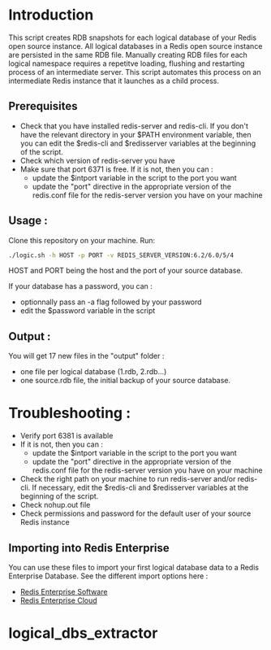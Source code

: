 
# Introduction

This script creates RDB snapshots for each logical database of your Redis open source instance. 
All logical databases in a Redis open source instance are persisted in the same RDB file. Manually creating RDB files for each logical namespace requires a repetitve loading, flushing and restarting process of an intermediate server.
This script automates this process on an intermediate Redis instance that it launches as a child process. 

## Prerequisites

- Check that you have installed redis-server and redis-cli. If you don't have the relevant directory in your $PATH environment variable, then you can edit the $redis-cli and $redisserver variables at the beginning of the script.
- Check which version of redis-server you have
- Make sure that port 6371 is free. If it is not, then you can :
  - update the $intport variable in the script to the port you want
  - update the "port" directive in the appropriate version of the redis.conf file for the redis-server version you have on your machine

## Usage :

Clone this repository on your machine.
Run:
```sh
./logic.sh -h HOST -p PORT -v REDIS_SERVER_VERSION:6.2/6.0/5/4
```

HOST and PORT being the host and the port of your source database. 

If your database has a password, you can :
- optionnally pass an -a flag followed by your password
- edit the $password variable in the script


## Output : 

You will get 17 new files in the "output" folder : 
- one file per logical database (1.rdb, 2.rdb...)
- one source.rdb file, the initial backup of your source database. 


# Troubleshooting :

- Verify port 6381 is available
- If it is not, then you can :
  - update the $intport variable in the script to the port you want
  - update the "port" directive in the appropriate version of the redis.conf file for the redis-server version you have on your machine
- Check the right path on your machine to run redis-server and/or redis-cli. If necessary, edit the $redis-cli and $redisserver variables at the beginning of the script.
- Check nohup.out file
- Check permissions and password for the default user of your source Redis instance


## Importing into Redis Enterprise

You can use these files to import your first logical database data to a Redis Enterprise Database. See the different import options here :
- [Redis Enterprise Software](https://docs.redis.com/latest/rs/databases/import-export/import-data/)
- [Redis Enterprise Cloud](https://docs.redis.com/latest/rc/databases/import-data/)


# logical_dbs_extractor
